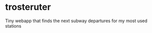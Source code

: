 trosteruter
===========

Tiny webapp that finds the next subway departures for my most used stations